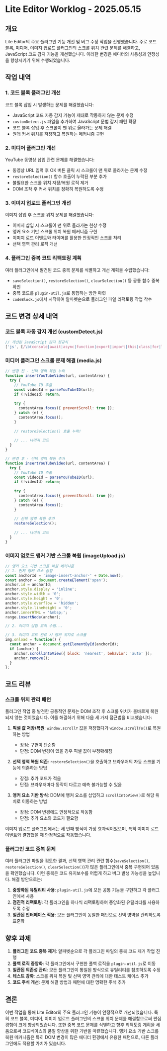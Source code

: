 # Lite Editor Worklog - 2025.05.15

## 개요

Lite Editor의 주요 플러그인 기능 개선 및 버그 수정 작업을 진행했습니다. 주로 코드 블록, 미디어, 이미지 업로드 플러그인의 스크롤 위치 관련 문제를 해결하고, JavaScript 코드 감지 기능을 개선했습니다. 이러한 변경은 에디터의 사용성과 안정성을 향상시키기 위해 수행되었습니다.

## 작업 내역

### 1. 코드 블록 플러그인 개선

코드 블록 삽입 시 발생하는 문제를 해결했습니다:
- JavaScript 코드 자동 감지 기능이 제대로 작동하지 않는 문제 수정
- `customDetect.js` 파일을 추가하여 JavaScript 문법 감지 패턴 확장
- 코드 블록 삽입 후 스크롤이 맨 위로 올라가는 문제 해결
- 원래 커서 위치를 저장하고 복원하는 메커니즘 구현

### 2. 미디어 플러그인 개선

YouTube 동영상 삽입 관련 문제를 해결했습니다:
- 동영상 URL 입력 후 OK 버튼 클릭 시 스크롤이 맨 위로 올라가는 문제 수정
- `restoreSelection()` 함수 호출이 누락된 부분 추가
- 불필요한 스크롤 위치 저장/복원 로직 제거
- DOM 조작 후 커서 위치를 정확히 복원하도록 수정

### 3. 이미지 업로드 플러그인 개선

이미지 삽입 후 스크롤 위치 문제를 해결했습니다:
- 이미지 삽입 시 스크롤이 맨 위로 올라가는 현상 수정
- 앵커 요소 기반 스크롤 위치 복원 메커니즘 구현
- 이미지 로드 이벤트와 타이머를 활용한 안정적인 스크롤 처리
- 선택 영역 관리 로직 개선

### 4. 플러그인 중복 코드 리팩토링 계획

여러 플러그인에서 발견된 코드 중복 문제를 식별하고 개선 계획을 수립했습니다:
- `saveSelection()`, `restoreSelection()`, `clearSelection()` 등 공통 함수 중복 확인
- 중복 코드를 `plugin-util.js`로 통합하는 방안 마련
- `codeBlock.js`에서 시작하여 알파벳순으로 플러그인 파일 리팩토링 작업 착수

## 코드 변경 상세 내역

### 코드 블록 자동 감지 개선 (customDetect.js)
```js
// 개선된 JavaScript 감지 정규식
['js', [/\b(console|await|async|function|export|import|this|class|for|let|const|map|join|require)\b/g, 10]],
```

### 미디어 플러그인 스크롤 문제 해결 (media.js)
```js
// 변경 전 - 선택 영역 복원 누락
function insertYouTubeVideo(url, contentArea) {
  try {
    // YouTube ID 추출
    const videoId = parseYouTubeID(url);
    if (!videoId) return;
    
    try {
      contentArea.focus({ preventScroll: true });
    } catch (e) {
      contentArea.focus();
    }
    
    // restoreSelection() 호출 누락!
    
    // ... 나머지 코드
  }
}

// 변경 후 - 선택 영역 복원 추가
function insertYouTubeVideo(url, contentArea) {
  try {
    // YouTube ID 추출
    const videoId = parseYouTubeID(url);
    if (!videoId) return;
    
    try {
      contentArea.focus({ preventScroll: true });
    } catch (e) {
      contentArea.focus();
    }
    
    // 선택 영역 복원 추가
    restoreSelection();
    
    // ... 나머지 코드
  }
}
```

### 이미지 업로드 앵커 기반 스크롤 복원 (imageUpload.js)
```js
// 앵커 요소 기반 스크롤 복원 메커니즘
// 1. 먼저 앵커 요소 삽입
const anchorId = 'image-insert-anchor-' + Date.now();
const anchor = document.createElement('span');
anchor.id = anchorId;
anchor.style.display = 'inline';
anchor.style.width = '0';
anchor.style.height = '0';
anchor.style.overflow = 'hidden';
anchor.style.lineHeight = '0';
anchor.innerHTML = '&nbsp;';
range.insertNode(anchor);

// 2. 이미지 삽입 로직 수행...

// 3. 이미지 로드 완료 시 앵커 위치로 스크롤
img.onload = function() {
  const anchor = document.getElementById(anchorId);
  if (anchor) {
    anchor.scrollIntoView({ block: 'nearest', behavior: 'auto' });
    anchor.remove();
  }
};
```

## 코드 리뷰

### 스크롤 위치 관리 패턴

플러그인 작업 중 발견한 공통적인 문제는 DOM 조작 후 스크롤 위치가 올바르게 복원되지 않는 것이었습니다. 이를 해결하기 위해 다음 세 가지 접근법을 비교했습니다:

1. **픽셀 값 저장/복원**: `window.scrollY` 값을 저장했다가 `window.scrollTo()`로 복원하는 방법
   - 장점: 구현이 단순함
   - 단점: DOM 변경이 있을 경우 픽셀 값이 부정확해짐

2. **선택 영역 복원 의존**: `restoreSelection()`을 호출하고 브라우저의 자동 스크롤 기능에 의존하는 방법
   - 장점: 추가 코드가 적음
   - 단점: 브라우저마다 동작이 다르고 예측 불가능할 수 있음

3. **앵커 요소 기반 방식**: DOM에 앵커 요소를 삽입하고 `scrollIntoView()`로 해당 위치로 이동하는 방법
   - 장점: DOM 변경에도 안정적으로 작동함
   - 단점: 추가 요소와 코드가 필요함

이미지 업로드 플러그인에서는 세 번째 방식이 가장 효과적이었으며, 특히 이미지 로드 이벤트와 결합했을 때 안정적으로 작동했습니다.

### 플러그인 코드 중복 문제

여러 플러그인 파일을 검토한 결과, 선택 영역 관리 관련 함수(`saveSelection()`, `restoreSelection()`, `clearSelection()`)가 많은 플러그인에서 중복 구현되어 있음을 확인했습니다. 이런 중복은 코드 유지보수를 어렵게 하고 버그 발생 가능성을 높입니다. 해결 방안으로는:

1. **중앙화된 유틸리티 사용**: `plugin-util.js`에 모든 공통 기능을 구현하고 각 플러그인에서 사용
2. **점진적 리팩토링**: 각 플러그인을 하나씩 리팩토링하여 중앙화된 유틸리티를 사용하도록 수정
3. **일관된 인터페이스 적용**: 모든 플러그인이 동일한 패턴으로 선택 영역을 관리하도록 표준화

## 향후 과제

1. **플러그인 코드 중복 제거**: 알파벳순으로 각 플러그인 파일의 중복 코드 제거 작업 진행
2. **폴백 로직 중앙화**: 각 플러그인에서 구현한 폴백 로직을 `plugin-util.js`로 이동
3. **일관된 의존성 관리**: 모든 플러그인이 통일된 방식으로 유틸리티를 참조하도록 수정
4. **테스트 강화**: 스크롤 위치 복원 및 선택 영역 관리에 대한 테스트 케이스 추가
5. **코드 주석 개선**: 문제 해결 방법과 패턴에 대한 명확한 주석 추가

## 결론

이번 작업을 통해 Lite Editor의 주요 플러그인 기능이 안정적으로 개선되었습니다. 특히 코드 블록, 미디어, 이미지 업로드 플러그인의 스크롤 위치 문제를 해결함으로써 편집 경험이 크게 향상되었습니다. 또한 중복 코드 문제를 식별하고 향후 리팩토링 계획을 세움으로써 코드베이스의 품질 향상을 위한 기반을 마련했습니다. 앵커 요소 기반 스크롤 복원 메커니즘은 특히 DOM 변경이 많은 에디터 환경에서 유용한 패턴으로, 다른 플러그인에도 적용할 가치가 있습니다.


